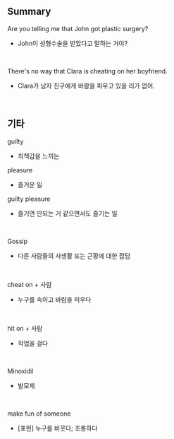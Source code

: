 ## Summary

Are you telling me that John got plastic surgery?
- John이 성형수술을 받았다고 말하는 거야?

<br>

There's no way that Clara is cheating on her boyfriend.
- Clara가 남자 친구에게 바람을 피우고 있을 리가 없어.

<br>

## 기타

guilty
- 죄책감을 느끼는

pleasure
- 즐거운 일

guilty pleasure
- 즐기면 안되는 거 같으면서도 즐기는 일

<br>

Gossip
- 다른 사람들의 사생활 또는 근황에 대한 잡담

<br>

cheat on + 사람
- 누구를 속이고 바람을 피우다

<br>

hit on + 사람
- 작업을 걸다

<br>

Minoxidil
- 발모제

<br>

make fun of someone
- [표현] 누구를 비웃다; 조롱하다
